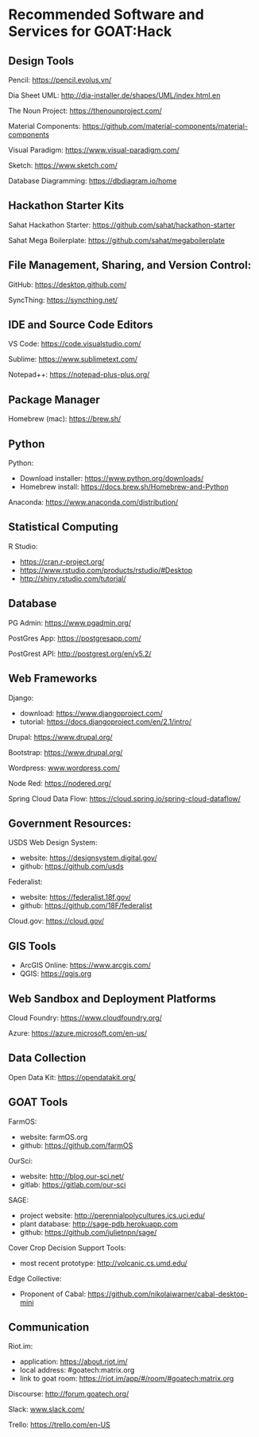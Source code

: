 # Recommended Software and Services for GOAT:Hack

## Design Tools
Pencil: https://pencil.evolus.vn/

Dia Sheet UML: http://dia-installer.de/shapes/UML/index.html.en

The Noun Project: https://thenounproject.com/

Material Components: https://github.com/material-components/material-components

Visual Paradigm: https://www.visual-paradigm.com/

Sketch: https://www.sketch.com/

Database Diagramming: https://dbdiagram.io/home


## Hackathon Starter Kits
Sahat Hackathon Starter: https://github.com/sahat/hackathon-starter

Sahat Mega Boilerplate: https://github.com/sahat/megaboilerplate

## File Management, Sharing, and Version Control:
GitHub: https://desktop.github.com/

SyncThing: https://syncthing.net/

## IDE and Source Code Editors
VS Code: https://code.visualstudio.com/

Sublime: https://www.sublimetext.com/

Notepad++: https://notepad-plus-plus.org/

## Package Manager
Homebrew (mac): https://brew.sh/

## Python
Python:
* Download installer: https://www.python.org/downloads/
* Homebrew install:  https://docs.brew.sh/Homebrew-and-Python

Anaconda: https://www.anaconda.com/distribution/

## Statistical Computing
R Studio:
* https://cran.r-project.org/
* https://www.rstudio.com/products/rstudio/#Desktop
* http://shiny.rstudio.com/tutorial/

## Database
PG Admin: https://www.pgadmin.org/

PostGres App: https://postgresapp.com/

PostGrest API: http://postgrest.org/en/v5.2/

## Web Frameworks
Django:
* download: https://www.djangoproject.com/
* tutorial: https://docs.djangoproject.com/en/2.1/intro/

Drupal: https://www.drupal.org/

Bootstrap: https://www.drupal.org/

Wordpress: www.wordpress.com/

Node Red: https://nodered.org/

Spring Cloud Data Flow: https://cloud.spring.io/spring-cloud-dataflow/

## Government Resources:
USDS Web Design System:
* website: https://designsystem.digital.gov/
* github: https://github.com/usds

Federalist: 
* website: https://federalist.18f.gov/
* github: https://github.com/18F/federalist

Cloud.gov: https://cloud.gov/

## GIS Tools
* ArcGIS Online: https://www.arcgis.com/
* QGIS: https://qgis.org

## Web Sandbox and Deployment Platforms
Cloud Foundry: https://www.cloudfoundry.org/

Azure: https://azure.microsoft.com/en-us/

## Data Collection
Open Data Kit: https://opendatakit.org/

## GOAT Tools
FarmOS: 
* website: farmOS.org
* github: https://github.com/farmOS

OurSci:
* website: http://blog.our-sci.net/
* gitlab: https://gitlab.com/our-sci

SAGE:
* project website: http://perennialpolycultures.ics.uci.edu/
* plant database: http://sage-pdb.herokuapp.com
* github: https://github.com/julietnpn/sage/

Cover Crop Decision Support Tools:
* most recent prototype: http://volcanic.cs.umd.edu/ 

Edge Collective:
* Proponent of Cabal: https://github.com/nikolaiwarner/cabal-desktop-mini

## Communication
Riot.im: 
* application: https://about.riot.im/
* local address: #goatech:matrix.org
* link to goat room: https://riot.im/app/#/room/#goatech:matrix.org

Discourse: http://forum.goatech.org/

Slack: www.slack.com/

Trello: https://trello.com/en-US
